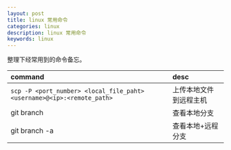 ```yaml
---
layout: post
title: linux 常用命令
categories: linux
description: linux 常用命令
keywords: linux
---
```


整理下经常用到的命令备忘。

| command                         | desc |
|:--------------------------------|:------------|
| `scp -P <port_number> <local_file_paht> <username>@<ip>:<remote_path>`| 上传本地文件到远程主机 |
| git branch                      | 查看本地分支               |
| git branch -a                   | 查看本地+远程分支 |
